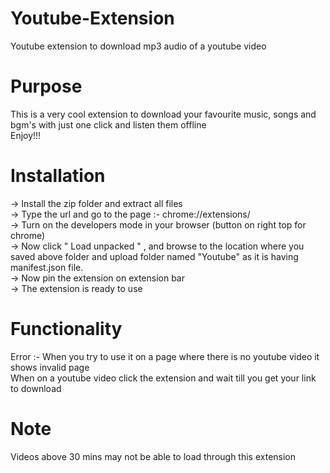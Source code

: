 # Youtube-Extension
Youtube extension to download mp3 audio of a youtube video <br />

# Purpose

This is a very cool extension to download your favourite music, songs and bgm's with just one click and listen them offline <br />
Enjoy!!!

# Installation 

-> Install the zip folder and extract all files <br />
-> Type the url and go to the page :- chrome://extensions/  <br />
-> Turn on the developers mode in your browser (button on right top for chrome) <br />
-> Now click " Load unpacked " , and browse to the location where you saved above folder and upload folder named    "Youtube" as it is having manifest.json file. <br />
-> Now pin the extension on extension bar <br />
-> The extension is ready to use <br />

# Functionality 

Error :- When you try to use it on a page where there is no youtube video it shows invalid page <br />
When on a youtube video click the extension and wait till you get your link to download <br />

# Note
Videos above 30 mins may not be able to load through this extension <br />
